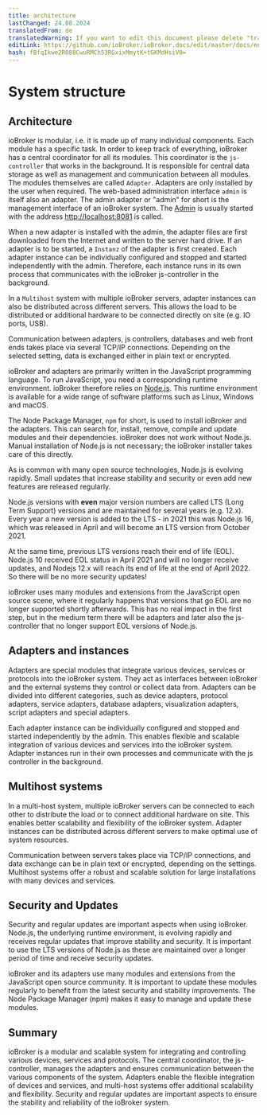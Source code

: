 ```yaml
---
title: architecture
lastChanged: 24.08.2024
translatedFrom: de
translatedWarning: If you want to edit this document please delete "translatedFrom" field, elsewise this document will be translated automatically again
editLink: https://github.com/ioBroker/ioBroker.docs/edit/master/docs/en/basics/architecture.md
hash: fBfqIkwe2R088CwuRMCh53RGxixMmytK+tGKMdHsiV0=
---
```

# System structure
## Architecture
ioBroker is modular, i.e. it is made up of many individual components. Each module has a specific task. In order to keep track of everything, ioBroker has a central coordinator for all its modules. This coordinator is the `js-controller` that works in the background. It is responsible for central data storage as well as management and communication between all modules. The modules themselves are called `Adapter`.
Adapters are only installed by the user when required. The web-based administration interface `admin` is itself also an adapter. The admin adapter or "admin" for short is the management interface of an ioBroker system. The [Admin](https://www.iobroker.net/#de/documentation/admin/README.md) is usually started with the address [http://localhost:8081](http://localhost:8081) is called.

When a new adapter is installed with the admin, the adapter files are first downloaded from the Internet and written to the server hard drive. If an adapter is to be started, a `Instanz` of the adapter is first created. Each adapter instance can be individually configured and stopped and started independently with the admin. Therefore, each instance runs in its own process that communicates with the ioBroker js-controller in the background.

In a `Multihost` system with multiple ioBroker servers, adapter instances can also be distributed across different servers. This allows the load to be distributed or additional hardware to be connected directly on site (e.g. IO ports, USB).

Communication between adapters, js controllers, databases and web front ends takes place via several TCP/IP connections. Depending on the selected setting, data is exchanged either in plain text or encrypted.

ioBroker and adapters are primarily written in the JavaScript programming language. To run JavaScript, you need a corresponding runtime environment. ioBroker therefore relies on [Node.js](https://github.com/nodesource/distributions#installation-instructions). This runtime environment is available for a wide range of software platforms such as Linux, Windows and macOS.

The Node Package Manager, `npm` for short, is used to install ioBroker and the adapters. This can search for, install, remove, compile and update modules and their dependencies.
ioBroker does not work without Node.js. Manual installation of Node.js is not necessary; the ioBroker installer takes care of this directly.

As is common with many open source technologies, Node.js is evolving rapidly. Small updates that increase stability and security or even add new features are released regularly.

Node.js versions with **even** major version numbers are called LTS (Long Term Support) versions and are maintained for several years (e.g. 12.x). Every year a new version is added to the LTS - in 2021 this was Node.js 16, which was released in April and will become an LTS version from October 2021.

At the same time, previous LTS versions reach their end of life (EOL). Node.js 10 received EOL status in April 2021 and will no longer receive updates, and Nodejs 12.x will reach its end of life at the end of April 2022. So there will be no more security updates!

ioBroker uses many modules and extensions from the JavaScript open source scene, where it regularly happens that versions that go EOL are no longer supported shortly afterwards. This has no real impact in the first step, but in the medium term there will be adapters and later also the js-controller that no longer support EOL versions of Node.js.

## Adapters and instances
Adapters are special modules that integrate various devices, services or protocols into the ioBroker system. They act as interfaces between ioBroker and the external systems they control or collect data from. Adapters can be divided into different categories, such as device adapters, protocol adapters, service adapters, database adapters, visualization adapters, script adapters and special adapters.

Each adapter instance can be individually configured and stopped and started independently by the admin. This enables flexible and scalable integration of various devices and services into the ioBroker system. Adapter instances run in their own processes and communicate with the js controller in the background.

## Multihost systems
In a multi-host system, multiple ioBroker servers can be connected to each other to distribute the load or to connect additional hardware on site. This enables better scalability and flexibility of the ioBroker system. Adapter instances can be distributed across different servers to make optimal use of system resources.

Communication between servers takes place via TCP/IP connections, and data exchange can be in plain text or encrypted, depending on the settings. Multihost systems offer a robust and scalable solution for large installations with many devices and services.

## Security and Updates
Security and regular updates are important aspects when using ioBroker. Node.js, the underlying runtime environment, is evolving rapidly and receives regular updates that improve stability and security. It is important to use the LTS versions of Node.js as these are maintained over a longer period of time and receive security updates.

ioBroker and its adapters use many modules and extensions from the JavaScript open source community. It is important to update these modules regularly to benefit from the latest security and stability improvements. The Node Package Manager (npm) makes it easy to manage and update these modules.

## Summary
ioBroker is a modular and scalable system for integrating and controlling various devices, services and protocols. The central coordinator, the js-controller, manages the adapters and ensures communication between the various components of the system. Adapters enable the flexible integration of devices and services, and multi-host systems offer additional scalability and flexibility. Security and regular updates are important aspects to ensure the stability and reliability of the ioBroker system.
